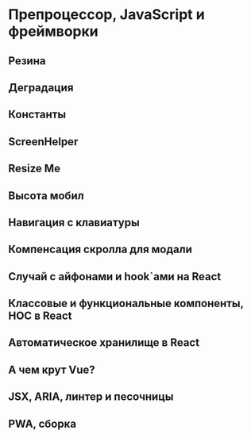 # Препроцессор, JavaScript и фреймворки

## Резина

## Деградация

## Константы

## ScreenHelper

## Resize Me

## Высота мобил

## Навигация c клавиатуры

## Компенсация скролла для модали

## Случай c айфонами и hook`ами на React

## Классовые и функциональные компоненты, HOC в React

## Автоматическое хранилище в React

## А чем крут Vue?

## JSX, ARIA, линтер и песочницы

## PWA, сборка